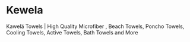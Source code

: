 # Kewela
Kawelä Towels | High Quality Microfiber , Beach Towels, Poncho Towels, Cooling Towels, Active Towels, Bath Towels and More
